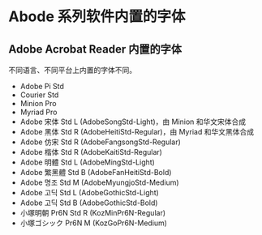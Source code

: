 # Abode 系列软件内置的字体

## Adobe Acrobat Reader 内置的字体

不同语言、不同平台上内置的字体不同。

- Adobe Pi Std
- Courier Std
- Minion Pro
- Myriad Pro
- Adobe 宋体 Std L (AdobeSongStd-Light)，由 Minion 和华文宋体合成
- Adobe 黑体 Std R (AdobeHeitiStd-Regular)，由 Myriad 和华文黑体合成
- Adobe 仿宋 Std R (AdobeFangsongStd-Regular)
- Adobe 楷体 Std R (AdobeKaitiStd-Regular)
- Adobe 明體 Std L (AdobeMingStd-Light)
- Adobe 繁黑體 Std B (AdobeFanHeitiStd-Bold)
- Adobe 명조 Std M (AdobeMyungjoStd-Medium)
- Adobe 고딕 Std L (AdobeGothicStd-Light)
- Adobe 고딕 Std B (AdobeGothicStd-Bold)
- 小塚明朝 Pr6N Std R (KozMinPr6N-Regular)
- 小塚ゴシック Pr6N M (KozGoPr6N-Medium)
